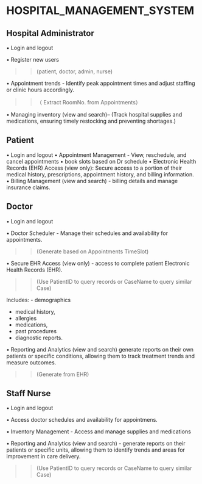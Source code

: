 # HOSPITAL_MANAGEMENT_SYSTEM

## Hospital Administrator
•	Login and logout 

•	Register new users 
>> (patient, doctor, admin, nurse) 

•	Appointment trends - Identify peak appointment times and adjust staffing or clinic hours accordingly. 
>>（ Extract RoomNo. from Appointments）

•	Managing inventory (view and search)– (Track hospital supplies and medications, ensuring timely restocking and preventing shortages.) 

## Patient
•	Login and logout 
•	Appointment Management - View, reschedule, and cancel appointments 
•	book slots based on Dr schedule
•	Electronic Health Records (EHR) Access (view only): Secure access to a portion of their medical history, prescriptions, appointment history, and billing information.
•	Billing Management (view and search) - billing details and manage insurance claims.



## Doctor
•	Login and logout 

•	Doctor Scheduler - Manage their schedules and availability for appointments.
>> (Generate based on Appointments TimeSlot)

•	Secure EHR Access (view only) - access to complete patient Electronic Health Records (EHR). 
>>(Use PatientID to query records or CaseName to query similar Case)

Includes: 	- demographics
- medical history,
- allergies
- medications, 
- past procedures
- diagnostic reports. 

•	Reporting and Analytics (view and search) generate reports on their own patients or specific conditions, allowing them to track treatment trends and measure outcomes.
>>(Generate from EHR) 

## Staff Nurse 
•	Login and logout

•	Access doctor schedules and availability for appointmens. 

•	Inventory Management - Access and manage supplies and medications 

•	Reporting and Analytics (view and search) - generate reports on their patients or specific units, allowing them to identify trends and areas for improvement in care delivery. 
>>(Use PatientID to query records or CaseName to query similar Case)

